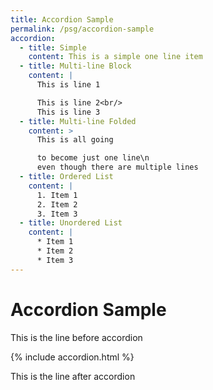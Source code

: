 ```yaml
---
title: Accordion Sample
permalink: /psg/accordion-sample
accordion:
  - title: Simple
    content: This is a simple one line item
  - title: Multi-line Block
    content: |
      This is line 1

      This is line 2<br/>
      This is line 3
  - title: Multi-line Folded
    content: >
      This is all going

      to become just one line\n
      even though there are multiple lines
  - title: Ordered List
    content: |
      1. Item 1
      2. Item 2
      3. Item 3
  - title: Unordered List
    content: |
      * Item 1
      * Item 2
      * Item 3
---
```


# Accordion Sample

This is the line before accordion

{% include accordion.html %}

This is the line after accordion